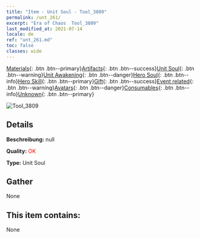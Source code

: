 ```yaml
---
title: "Item - Unit Soul - Tool_3809"
permalink: /unt_261/
excerpt: "Era of Chaos  Tool_3809"
last_modified_at: 2021-07-14
locale: de
ref: "unt_261.md"
toc: false
classes: wide
---
```

 [Materials](/ItemsDE/){: .btn .btn--primary}[Artifacts](/ItemsDE/Artifacts/){: .btn .btn--success}[Unit Soul](/ItemsDE/UnitSoul/){: .btn .btn--warning}[Unit Awakening](/ItemsDE/UnitAwakening/){: .btn .btn--danger}[Hero Soul](/ItemsDE/HeroSoul/){: .btn .btn--info}[Hero Skill](/ItemsDE/HeroSkill/){: .btn .btn--primary}[Gift](/ItemsDE/Gift/){: .btn .btn--success}[Event related](/ItemsDE/Events/){: .btn .btn--warning}[Avatars](/ItemsDE/Avatars/){: .btn .btn--danger}[Consumables](/ItemsDE/Consumables/){: .btn .btn--info}[Unknown](/ItemsDE/Unknown/){: .btn .btn--primary}

 ![Tool_3809](/images/u/ti_baihu.jpg)

## Details
 **Beschreibung:** null

 **Quality:** <span style="color: #FF0000">OK</span>

 **Type:** Unit Soul

## Gather

  None

## This item contains:

  None

